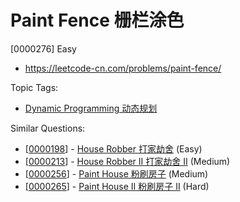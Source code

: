 # Paint Fence 栅栏涂色

[0000276] Easy

- https://leetcode-cn.com/problems/paint-fence/

Topic Tags:

- [Dynamic Programming 动态规划](https://leetcode-cn.com/tag/dynamic-programming/)

Similar Questions:

- [[0000198](https://leetcode-cn.com/problems/house-robber/)] - [House Robber 打家劫舍](./0000198.house-robber.md) (Easy)
- [[0000213](https://leetcode-cn.com/problems/house-robber-ii/)] - [House Robber II 打家劫舍 II](./0000213.house-robber-ii.md) (Medium)
- [[0000256](https://leetcode-cn.com/problems/paint-house/)] - [Paint House 粉刷房子](./0000256.paint-house.md) (Medium)
- [[0000265](https://leetcode-cn.com/problems/paint-house-ii/)] - [Paint House II 粉刷房子 II](./0000265.paint-house-ii.md) (Hard)
